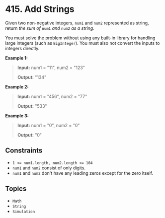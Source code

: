 # 415. Add Strings

Given two non-negative integers, `num1` and `num2` represented as string, return _the sum of_ `num1` _and_ `num2` _as a string_.

You must solve the problem without using any built-in library for handling large integers (such as `BigInteger`). You must also not convert the inputs to integers directly.

**Example 1:**

> **Input:** num1 = "11", num2 = "123"
>
> **Output:** "134"

**Example 2:**

>
> **Input:** num1 = "456", num2 = "77"
>
> **Output:** "533"

**Example 3:**

>
> **Input:** num1 = "0", num2 = "0"
>
> **Output:** "0"

## Constraints

* `1 <= num1.length, num2.length <= 104`
* `num1` and `num2` consist of only digits.
* `num1` and `num2` don't have any leading zeros except for the zero itself.

## Topics

* `Math`
* `String`
* `Simulation`
